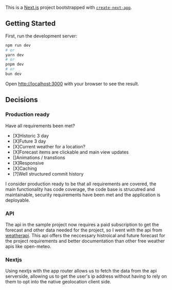 This is a [Next.js](https://nextjs.org) project bootstrapped with [`create-next-app`](https://nextjs.org/docs/app/api-reference/cli/create-next-app).

## Getting Started

First, run the development server:

```bash
npm run dev
# or
yarn dev
# or
pnpm dev
# or
bun dev
```

Open [http://localhost:3000](http://localhost:3000) with your browser to see the result.

## Decisions

### Production ready

Have all requirements been met?

- [X]Historic 3 day
- [X]Future 3 day
- [X]Current weather for a location?
- [X]Forecast items are clickable and main view updates
- []Animations / transtions
- [X]Responsive
- [X]Caching
- [?]Well structured commit history

I consider production ready to be that all requirements are covered, the main functionality has code coverage, the code base is strucutred and maintainable, security requirements have been met and the application is deployable.

### API

The api in the sample project now requires a paid subscription to get the forecast and other data needed for the project, so I went with the api from [weatherapi](https://www.weatherapi.com/).
This api offers the neccessary histroical and future forecast for the project requirements and better documentation than other free weather apis like open-meteo.

### Nextjs

Using nextjs with the app router allows us to fetch the data from the api serverside, allowing us to get the user's ip address without having to rely on them to opt into the native geolocation client side.
